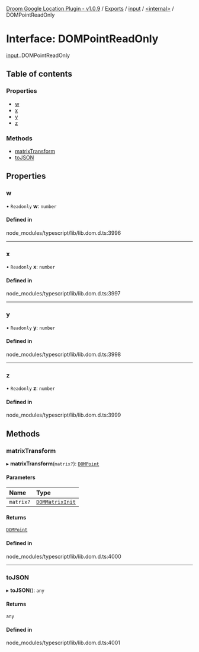 [Droom Google Location Plugin - v1.0.9](../README.md) / [Exports](../modules.md) / [input](../modules/input.md) / [<internal\>](../modules/input._internal_.md) / DOMPointReadOnly

# Interface: DOMPointReadOnly

[input](../modules/input.md).[<internal>](../modules/input._internal_.md).DOMPointReadOnly

## Table of contents

### Properties

- [w](input._internal_.DOMPointReadOnly.md#w)
- [x](input._internal_.DOMPointReadOnly.md#x)
- [y](input._internal_.DOMPointReadOnly.md#y)
- [z](input._internal_.DOMPointReadOnly.md#z)

### Methods

- [matrixTransform](input._internal_.DOMPointReadOnly.md#matrixtransform)
- [toJSON](input._internal_.DOMPointReadOnly.md#tojson)

## Properties

### w

• `Readonly` **w**: `number`

#### Defined in

node_modules/typescript/lib/lib.dom.d.ts:3996

___

### x

• `Readonly` **x**: `number`

#### Defined in

node_modules/typescript/lib/lib.dom.d.ts:3997

___

### y

• `Readonly` **y**: `number`

#### Defined in

node_modules/typescript/lib/lib.dom.d.ts:3998

___

### z

• `Readonly` **z**: `number`

#### Defined in

node_modules/typescript/lib/lib.dom.d.ts:3999

## Methods

### matrixTransform

▸ **matrixTransform**(`matrix?`): [`DOMPoint`](../modules/input._internal_.md#dompoint)

#### Parameters

| Name | Type |
| :------ | :------ |
| `matrix?` | [`DOMMatrixInit`](input._internal_.DOMMatrixInit.md) |

#### Returns

[`DOMPoint`](../modules/input._internal_.md#dompoint)

#### Defined in

node_modules/typescript/lib/lib.dom.d.ts:4000

___

### toJSON

▸ **toJSON**(): `any`

#### Returns

`any`

#### Defined in

node_modules/typescript/lib/lib.dom.d.ts:4001
